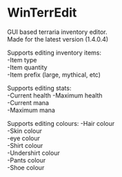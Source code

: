 # WinTerrEdit
GUI based terraria inventory editor.    
Made for the latest version (1.4.0.4)    

Supports editing inventory items:    
  -Item type    
  -Item quantity    
  -Item prefix (large, mythical, etc)
  
Supports editing stats:    
  -Current health
  -Maximum health    
  -Current mana    
  -Maximum mana    
  
Supports editing colours:
  -Hair colour    
  -Skin colour    
  -eye colour    
  -Shirt colour    
  -Undershirt colour    
  -Pants colour    
  -Shoe colour
